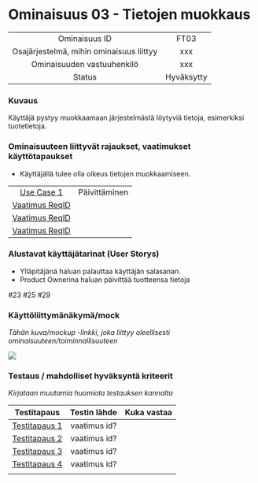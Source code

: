# Ominaisuus 03 - Tietojen muokkaus

| | |
|:-:|:-:|
| Ominaisuus ID | FT03 |
| Osajärjestelmä, mihin ominaisuus liittyy | xxx |
| Ominaisuuden vastuuhenkilö | xxx |
| Status | Hyväksytty |

### Kuvaus

Käyttäjä pystyy muokkaamaan järjestelmästä löytyviä tietoja, esimerkiksi tuotetietoja.


### Ominaisuuteen liittyvät rajaukset, vaatimukset käyttötapaukset

* Käyttäjällä tulee olla oikeus tietojen muokkaamiseen.

| | |
|:-:|:-:|
| [Use Case 1](Use_Case_4_Paivittaminen(elinkaari).md) | Päivittäminen |
| [Vaatimus ReqID]() |  | 
| [Vaatimus ReqID]() |  | 
| [Vaatimus ReqID]() |  | 

### Alustavat käyttäjätarinat (User Storys)

* Ylläpitäjänä haluan palauttaa käyttäjän salasanan.
* Product Ownerina haluan päivittää tuotteensa tietoja

#23 #25 #29


### Käyttöliittymänäkymä/mock 

*Tähän kuva/mockup -linkki, joka liittyy oleellisesti ominaisuuteen/toiminnallisuuteen*

![](https://openclipart.org/image/300px/svg_to_png/247488/1461589195.png)


### Testaus / mahdolliset hyväksyntä kriteerit 

*Kirjataan muutamia huomiota testauksen kannalta*

| Testitapaus  | Testin lähde  | Kuka vastaa  |
|:-: | :-:|:-:|
| [Testitapaus 1]()  | vaatimus id?   |   |
| [Testitapaus 2]()  | vaatimus id?   |   |
| [Testitapaus 3]()  | vaatimus id?   |   |
| [Testitapaus 4]()  | vaatimus id?   |   |
| | |





